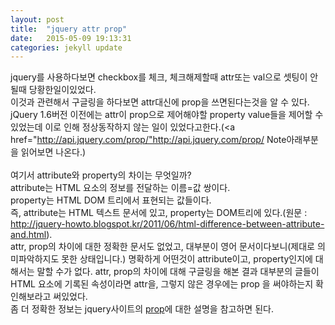 ```yaml
---
layout: post
title:  "jquery attr prop"
date:   2015-05-09 19:13:31
categories: jekyll update
---
```

jquery를 사용하다보면 checkbox를 체크, 체크해제할때 attr또는 val으로 셋팅이 안될때 당황한일이있었다.<br>
이것과 관련해서 구글링을 하다보면 attr대신에 prop을 쓰면된다는것을 알 수 있다.<br>
jQuery 1.6버전 이전에는 attr이 prop으로 제어해야할 property value들을 제어할 수 있었는데 이로 인해 정상동작하지 않는 일이 있었다고한다.(<a href="http://api.jquery.com/prop/"http://api.jquery.com/prop/</a> Note아래부분을 읽어보면 나온다.)<br><br>
여기서 attribute와 property의 차이는 무엇일까?<br>
attribute는 HTML 요소의 정보를 전달하는 이름=값 쌍이다.<br>
property는 HTML DOM 트리에서 표현되는 값들이다.<br>
즉, attribute는 HTML 텍스트 문서에 있고, property는 DOM트리에 있다.(원문 : <a href="http://jquery-howto.blogspot.kr/2011/06/html-difference-between-attribute-and.html">http://jquery-howto.blogspot.kr/2011/06/html-difference-between-attribute-and.html</a>).<br>
attr, prop의 차이에 대한 정확한 문서도 없었고, 대부분이 영어 문서이다보니(제대로 의미파악하지도 못한 상태입니다.) 명확하게 어떤것이 attribute이고, property인지에 대해서는 말할 수가 없다.
attr, prop의 차이에 대해 구글링을 해본 결과 대부분의 글들이 HTML 요소에 기록된 속성이라면 attr을, 그렇지 않은 경우에는 prop 을 써야하는지 확인해보라고 써있었다.<br>
좀 더 정확한 정보는 jquery사이트의 <a href="http://api.jquery.com/prop/">prop</a>에 대한 설명을 참고하면 된다.
